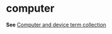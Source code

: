 # computer

**See** [Computer and device term collection](https://worldready.cloudapp.net/Styleguide/Read?id=2700&topicid=26597)
